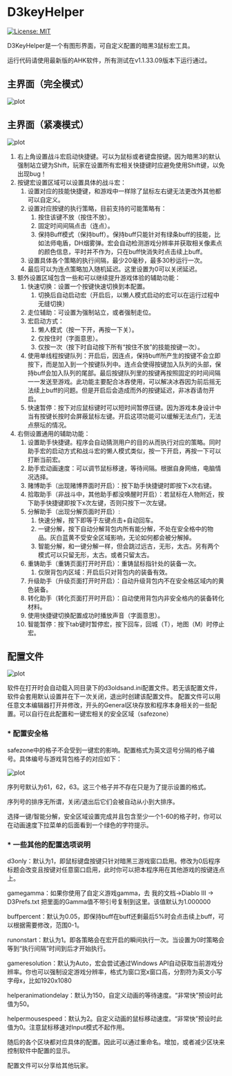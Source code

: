 # D3keyHelper
[![License: MIT](https://img.shields.io/badge/License-MIT-yellow.svg)](https://opensource.org/licenses/MIT)

D3KeyHelper是一个有图形界面，可自定义配置的暗黑3鼠标宏工具。

运行代码请使用最新版的AHK软件，所有测试在v1.1.33.09版本下运行通过。

## 主界面（完全模式）
![plot](./mainwindow.png)

## 主界面（紧凑模式）
![plot](./mainwindow_compact.png)

1. 右上角设置战斗宏启动快捷键。可以为鼠标或者键盘按键。因为暗黑3的默认强制站立键为Shift，玩家在设置所有宏相关快捷键时应避免使用Shift键，以免出现bug！
2. 按键宏设置区域可以设置具体的战斗宏：
   1. 设置对应的技能快捷键，和游戏中一样除了鼠标左右键无法更改外其他都可以自定义。
   2. 设置对应按键的执行策略，目前支持的可能策略有：
      1. 按住该键不放（按住不放）。
      2. 固定时间间隔点击（连点）。
      3. 保持Buff模式（保持buff）。保持buff只能针对有绿条buff的技能，比如法师电盾，DH烟雾弹。宏会自动检测游戏分辨率并获取相关像素点的颜色信息，平时并不作为，只在buff快消失时点击续上buff。
   3. 设置具体各个策略的执行间隔，最少20毫秒，最多30秒运行一次。
   4. 最后可以为连点策略加入随机延迟。这里设置为0可以关闭延迟。
3. 额外设置区域包含一些和可以继续提升游戏体验的辅助功能：
   1. 快速切换：设置一个按键快速切换到本配置。
      1. 切换后自动启动宏（开启后，以懒人模式启动的宏可以在运行过程中无缝切换）
   2. 走位辅助：可设置为强制站立，或者强制走位。
   3. 宏启动方式：
      1. 懒人模式（按一下开，再按一下关）。
      2. 仅按住时（字面意思）。
      3. 仅按一次（按下时自动按下所有“按住不放”的技能按键一次）。
   4. 使用单线程按键队列：开启后，因连点，保持buff所产生的按键不会立即按下，而是加入到一个按键队列中。连点会使得按键加入队列的头部，保持buff会加入队列的尾部。最后按键队列里的按键再按照固定的时间间隔一一发送至游戏。此功能主要配合冰吞使用，可以解决冰吞因为前后摇无法续上buff的问题。但是开启后会造成而外的按键延迟，非冰吞请勿开启。
   5. 快速暂停：按下对应鼠标键时可以短时间暂停压键。因为游戏本身设计中当有按键长按时会屏蔽鼠标左键。开启这项功能可以缓解无法点门，无法点祭坛的情况。
4. 右侧设置通用的辅助功能：
   1. 设置助手快捷键。程序会自动猜测用户的目的从而执行对应的策略。同时助手宏的启动方式和战斗宏的懒人模式类似，按一下开启，再按一下可以打断当前宏。
   2. 助手宏动画速度：可以调节鼠标移速，等待间隔。根据自身网络，电脑情况选择。
   3. 赌博助手（出现赌博界面时开启）：按下助手快捷键时即按下x次右键。
   4. 拾取助手（非战斗中，其他助手都没唤醒时开启）：若鼠标在人物附近，按下助手快捷键即按下x次左键，否则只按下一次左键。
   5. 分解助手（出现分解页面时开启）:
      1. 快速分解，按下即等于左键点击+自动回车。
      2. 一键分解，按下自动分解背包内所有能分解，不处在安全格中的物品。灰白蓝黄不受安全区域影响，无论如何都会被分解掉。
      3. 智能分解，和一键分解一样，但会跳过远古，无形，太古。另有两个模式可以只留无形，太古。或者只留太古。
   6. 重铸助手（重铸页面打开时开启）：重铸鼠标指针处的装备一次。
      1. 仅限背包内区域：开启后只对背包内的装备有效。
   7. 升级助手（升级页面打开时开启）：自动升级背包内不在安全格区域内的黄色装备。
   8. 转化助手（转化页面打开时开启）：自动使用背包内非安全格内的装备转化材料。
   9.  使用快捷键切换配置成功时播放声音（字面意思）。
   10. 智能暂停：按下tab键时暂停宏，按下回车，回城（T），地图（M）时停止宏。

## 配置文件
![plot](./settings.png)

软件在打开时会自动载入同目录下的d3oldsand.ini配置文件。若无该配置文件，软件会套用默认设置并在下一次关闭，退出时创建该配置文件。
配置文件可以用任意文本编辑器打开并修改，开头的General区块存放和程序本身相关的一些配置。可以自行在此配置和一键宏相关的安全区域（safezone）
### * 配置安全格
safezone中的格子不会受到一键宏的影响。配置格式为英文逗号分隔的格子编号。具体编号与游戏背包格子的对应如下：

![plot](./safezone.png)

序列号默认为61，62，63。这三个格子并不存在只是为了提示设置的格式。

序列号的排序无所谓，关闭/退出后它们会被自动从小到大排序。

选择一键/智能分解，安全区域设置完成并且包含至少一个1-60的格子时，你可以在动画速度下拉菜单的后面看到一个绿色的字符提示。
### * 一些其他的配置选项说明
d3only：默认为1，即鼠标键盘按键只针对暗黑三游戏窗口启用。修改为0后程序标题会改变且按键对任意窗口启用，此时你可以把本程序用在其他游戏的按键连点上。

gamegamma：如果你使用了自定义游戏gamma，去 我的文档->Diablo III -> D3Prefs.txt 把里面的Gamma值不带引号复制到这里。该值默认为1.000000

buffpercent：默认为0.05，即保持buff在buff还剩最后5%时会点击续上buff，可以根据需要修改，范围0-1。

runonstart：默认为1。即各策略会在宏开启的瞬间执行一次。当设置为0时策略会等到“执行间隔”时间到后才开始执行。

gameresolution：默认为Auto，宏会尝试通过Windows API自动获取当前游戏分辨率。你也可以强制设定游戏分辨率，格式为窗口宽x窗口高，分割符为英文小写字母x，比如1920x1080

helperanimationdelay：默认为150，自定义动画的等待速度。“非常快”预设时此值为50。

helpermousespeed：默认为2。自定义动画的鼠标移动速度。“非常快”预设时此值为0。注意鼠标移速对Input模式不起作用。

随后的各个区块都对应具体的配置。因此可以通过重命名。增加，或者减少区块来控制软件中配置的显示。

配置文件可以分享给其他玩家。
